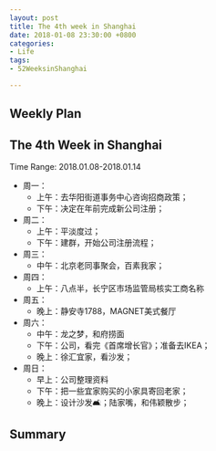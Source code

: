 ```yaml
---
layout: post
title: The 4th week in Shanghai
date: 2018-01-08 23:30:00 +0800
categories:
- Life
tags:
- 52WeeksinShanghai

---
```



## Weekly Plan

## The 4th Week in Shanghai

Time Range: 2018.01.08-2018.01.14

- 周一：
	- 上午：去华阳街道事务中心咨询招商政策；
	- 下午：决定在年前完成新公司注册；
- 周二：
	- 上午：平淡度过；
	- 下午：建群，开始公司注册流程；
- 周三：
	- 中午：北京老同事聚会，百素我家；
- 周四：
	-  上午：八点半，长宁区市场监管局核实工商名称
- 周五：
	- 晚上：静安寺1788，MAGNET美式餐厅
- 周六：
	- 中午：龙之梦，和府捞面
	- 下午：公司，看完《首席增长官》；准备去IKEA；
	- 晚上：徐汇宜家，看沙发；
- 周日：
	- 早上：公司整理资料
	- 下午：把一些宜家购买的小家具寄回老家；
	- 晚上：设计沙发🛋️；陆家嘴，和伟颖散步；

## Summary


